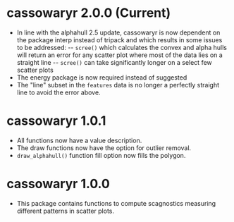 # cassowaryr 2.0.0 (Current)

- In line with the alphahull 2.5 update, cassowaryr is now dependent on the package interp instead of tripack and which results in some issues to be addressed: 
-- `scree()` which calculates the convex and alpha hulls will return an error for any scatter plot where most of the data lies on a straight line 
-- `scree()` can take significantly longer on a select few scatter plots
- The energy package is now required instead of suggested
- The "line" subset in the `features` data is no longer a perfectly straight line to avoid the error above.

# cassowaryr 1.0.1

- All functions now have a value description. 
- The draw functions now have the option for outlier removal. 
- `draw_alphahull()` function fill option now fills the polygon.

# cassowaryr 1.0.0

- This package contains functions to compute scagnostics measuring different patterns in scatter plots.
